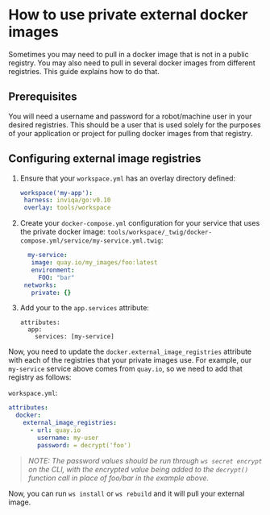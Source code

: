# How to use private external docker images

Sometimes you may need to pull in a docker image that is not in a public registry. You may also need to pull in several docker images from different registries. This guide explains how to do that.

## Prerequisites

You will need a username and password for a robot/machine user in your desired registries. This should be a user that is used solely for the purposes of your application or project for pulling docker images from that registry.

## Configuring external image registries

1. Ensure that your `workspace.yml` has an overlay directory defined:
   ```yaml
   workspace('my-app'):
    harness: inviqa/go:v0.10
    overlay: tools/workspace
   ```
2. Create your `docker-compose.yml` configuration for your service that uses the private docker image:
   `tools/workspace/_twig/docker-compose.yml/service/my-service.yml.twig`:
   ```yaml
     my-service:
      image: quay.io/my_images/foo:latest
      environment:
        FOO: "bar"
    networks:
      private: {}
   ```
4. Add your  to the `app.services` attribute:
   ```
   attributes:
     app:
       services: [my-service]
   ```

Now, you need to update the `docker.external_image_registries` attribute with each of the registries that your private images use. For example, our `my-service` service above comes from `quay.io`, so we need to add that registry as follows:

`workspace.yml`:
```yaml
attributes:
  docker:
    external_image_registries:
      - url: quay.io
        username: my-user
        password: = decrypt('foo')
```

>_NOTE: The password values should be run through `ws secret encrypt` on the CLI, with the encrypted value being added to the `decrypt()` function call in place of foo/bar in the example above._

Now, you can run `ws install` or `ws rebuild` and it will pull your external image.
